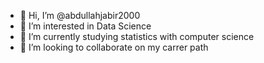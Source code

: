 - 👋 Hi, I’m @abdullahjabir2000
- 👀 I’m interested in Data Science
- 🌱 I’m currently studying statistics with computer science
- 💞️ I’m looking to collaborate on my carrer path


<!---
abdullahjabir2000/abdullahjabir2000 is a ✨ special ✨ repository because its `README.md` (this file) appears on your GitHub profile.
You can click the Preview link to take a look at your changes.
--->
